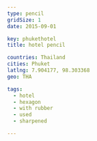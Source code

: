 ```yaml
---
type: pencil
gridSize: 1
date: 2015-09-01

key: phukethotel
title: hotel pencil

countries: Thailand
cities: Phuket
latlng: 7.904177, 98.303368
geo: THA

tags:
  - hotel
  - hexagon
  - with rubber
  - used
  - sharpened

---
```


